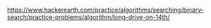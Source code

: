 https://www.hackerearth.com/practice/algorithms/searching/binary-search/practice-problems/algorithm/long-drive-on-14th/
